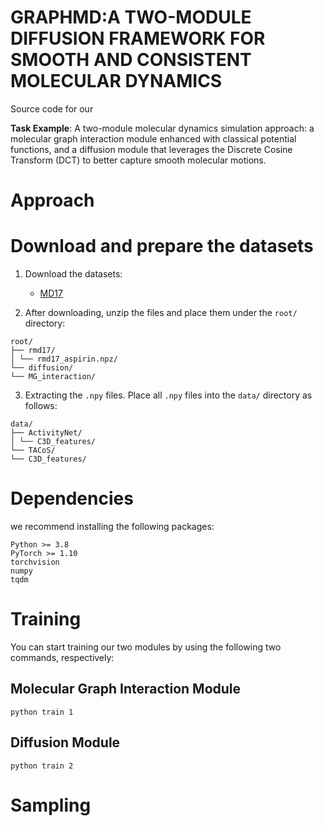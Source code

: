 # GRAPHMD:A TWO-MODULE DIFFUSION FRAMEWORK FOR SMOOTH AND CONSISTENT MOLECULAR DYNAMICS
Source code for our 

**Task Example**: A two-module molecular dynamics simulation approach: a molecular graph interaction module enhanced with classical potential functions, and a diffusion module that leverages the Discrete Cosine Transform (DCT) to better capture smooth molecular motions.

# Approach

# Download and prepare the datasets
1. Download the datasets:

   - [MD17](https://figshare.com/articles/Revised_MD17_dataset_rMD17_/12672038/3)

2. After downloading, unzip the files and place them under the `root/` directory:

```
root/
├── rmd17/
│ └── rmd17_aspirin.npz/
└── diffusion/
└── MG_interaction/
```

3. Extracting the `.npy` files.  Place all `.npy` files into the `data/` directory as follows:

```
data/
├── ActivityNet/
│ └── C3D_features/
└── TACoS/
└── C3D_features/
```
# Dependencies
we recommend installing the following packages:

```
Python >= 3.8
PyTorch >= 1.10
torchvision
numpy
tqdm
```

# Training
You can start training our two modules by using the following two commands, respectively:

## Molecular Graph Interaction Module
```
python train 1
```

## Diffusion Module
```
python train 2
```

# Sampling

